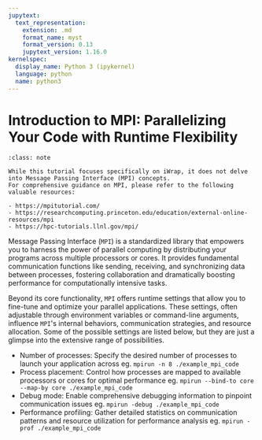 ```yaml
---
jupytext:
  text_representation:
    extension: .md
    format_name: myst
    format_version: 0.13
    jupytext_version: 1.16.0
kernelspec:
  display_name: Python 3 (ipykernel)
  language: python
  name: python3
---
```


# Introduction to MPI: Parallelizing Your Code with Runtime Flexibility

```{admonition} Note
:class: note

While this tutorial focuses specifically on iWrap, it does not delve into Message Passing Interface (MPI) concepts.
For comprehensive guidance on MPI, please refer to the following valuable resources:

- https://mpitutorial.com/
- https://researchcomputing.princeton.edu/education/external-online-resources/mpi
- https://hpc-tutorials.llnl.gov/mpi/
```

Message Passing Interface (`MPI`) is a standardized library that empowers you to harness the power of parallel computing by distributing your programs across multiple processors or cores. It provides fundamental communication functions like sending, receiving, and synchronizing data between processes, fostering collaboration and dramatically boosting performance for computationally intensive tasks.

Beyond its core functionality, `MPI` offers runtime settings that allow you to fine-tune and optimize your parallel applications. These settings, often adjustable through environment variables or command-line arguments, influence `MPI`'s internal behaviors, communication strategies, and resource allocation. Some of the possible settings are listed below, but they are just a glimpse into the extensive range of possibilities.

- Number of processes: Specify the desired number of processes to launch your application across eg. `mpirun -n 8 ./example_mpi_code`
- Process placement: Control how processes are mapped to available processors or cores for optimal performance eg. `mpirun --bind-to core --map-by core ./example_mpi_code`
- Debug mode: Enable comprehensive debugging information to pinpoint communication issues eg. `mpirun -debug ./example_mpi_code`
- Performance profiling: Gather detailed statistics on communication patterns and resource utilization for performance analysis eg. `mpirun -prof ./example_mpi_code`
